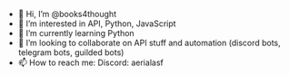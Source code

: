 - 👋 Hi, I’m @books4thought
- 👀 I’m interested in API, Python, JavaScript
- 🌱 I’m currently learning Python
- 💞️ I’m looking to collaborate on API stuff and automation (discord bots, telegram bots, guilded bots)
- 📫 How to reach me: Discord: aerialasf

<!---
books4thought/books4thought is a ✨ special ✨ repository because its `README.md` (this file) appears on your GitHub profile.
You can click the Preview link to take a look at your changes.
--->
